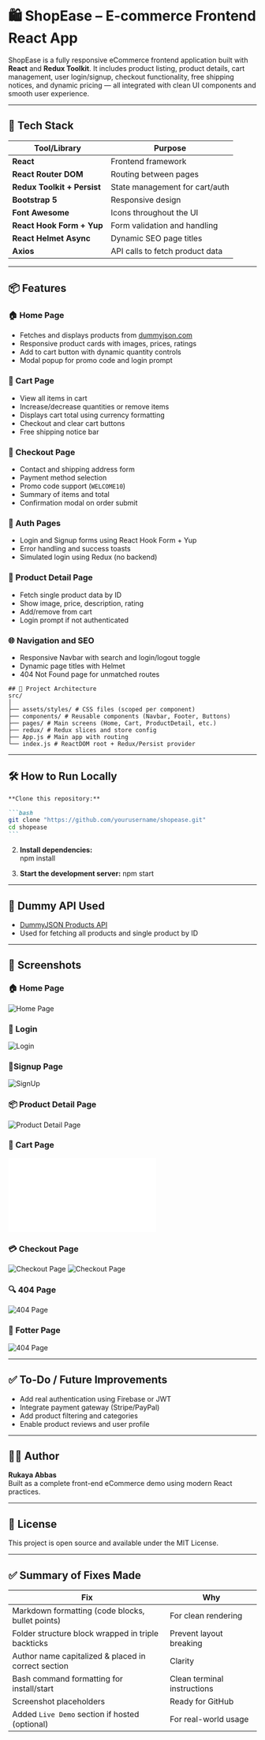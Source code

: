 # 🛍️ ShopEase – E-commerce Frontend React App

ShopEase is a fully responsive eCommerce frontend application built with **React** and **Redux Toolkit**. It includes product listing, product details, cart management, user login/signup, checkout functionality, free shipping notices, and dynamic pricing — all integrated with clean UI components and smooth user experience.

---

## 🚀 Tech Stack

| Tool/Library                | Purpose                         |
| --------------------------- | ------------------------------- |
| **React**                   | Frontend framework              |
| **React Router DOM**        | Routing between pages           |
| **Redux Toolkit + Persist** | State management for cart/auth  |
| **Bootstrap 5**             | Responsive design               |
| **Font Awesome**            | Icons throughout the UI         |
| **React Hook Form + Yup**   | Form validation and handling    |
| **React Helmet Async**      | Dynamic SEO page titles         |
| **Axios**                   | API calls to fetch product data |

---

## 📦 Features

### 🏠 Home Page

- Fetches and displays products from [dummyjson.com](https://dummyjson.com/)
- Responsive product cards with images, prices, ratings
- Add to cart button with dynamic quantity controls
- Modal popup for promo code and login prompt

### 🛒 Cart Page

- View all items in cart
- Increase/decrease quantities or remove items
- Displays cart total using currency formatting
- Checkout and clear cart buttons
- Free shipping notice bar

### 🧾 Checkout Page

- Contact and shipping address form
- Payment method selection
- Promo code support (`WELCOME10`)
- Summary of items and total
- Confirmation modal on order submit

### 🔐 Auth Pages

- Login and Signup forms using React Hook Form + Yup
- Error handling and success toasts
- Simulated login using Redux (no backend)

### 📄 Product Detail Page

- Fetch single product data by ID
- Show image, price, description, rating
- Add/remove from cart
- Login prompt if not authenticated

### 🌐 Navigation and SEO

- Responsive Navbar with search and login/logout toggle
- Dynamic page titles with Helmet
- 404 Not Found page for unmatched routes

```
## 🧠 Project Architecture
src/
│
├── assets/styles/ # CSS files (scoped per component)
├── components/ # Reusable components (Navbar, Footer, Buttons)
├── pages/ # Main screens (Home, Cart, ProductDetail, etc.)
├── redux/ # Redux slices and store config
├── App.js # Main app with routing
└── index.js # ReactDOM root + Redux/Persist provider
```

---

## 🛠️ How to Run Locally

````md
**Clone this repository:**

```bash
git clone "https://github.com/yourusername/shopease.git"
cd shopease
```
````

2. **Install dependencies:**  
   npm install

3. **Start the development server:**
   npm start

---

## 🧪 Dummy API Used

- [DummyJSON Products API](https://dummyjson.com/)
- Used for fetching all products and single product by ID

---

## 📸 Screenshots

### 🏠 Home Page

![Home Page](./src//assets/images/Home.png)

### 🔐 Login

![Login](./src/assets/images/LogIn.png)

### 🔐Signup Page

![SignUp](./src//assets/images/SignUp.png)

### 📦 Product Detail Page

![Product Detail Page](./src//assets/images/Product-Detail.png)

### 🛒 Cart Page

![Cart Page](./src/assets/styles/Cart.css)

### 💳 Checkout Page

![Checkout Page](./src//assets//images//Checkout1.png)
![Checkout Page](./src//assets//images/Checkout2.png)

### 🔍 404 Page

![404 Page](./src/assets/images/Notfound.png)

### 🧱 Fotter Page

![404 Page](./src/assets/images/Fotter.png)

---

## ✅ To-Do / Future Improvements

- Add real authentication using Firebase or JWT
- Integrate payment gateway (Stripe/PayPal)
- Add product filtering and categories
- Enable product reviews and user profile

---

## 👩‍💻 Author

**Rukaya Abbas**  
Built as a complete front-end eCommerce demo using modern React practices.

---

## 📄 License

This project is open source and available under the MIT License.

---

## ✅ Summary of Fixes Made

| Fix                                                 | Why                         |
| --------------------------------------------------- | --------------------------- |
| Markdown formatting (code blocks, bullet points)    | For clean rendering         |
| Folder structure block wrapped in triple backticks  | Prevent layout breaking     |
| Author name capitalized & placed in correct section | Clarity                     |
| Bash command formatting for install/start           | Clean terminal instructions |
| Screenshot placeholders                             | Ready for GitHub            |
| Added `Live Demo` section if hosted (optional)      | For real-world usage        |
